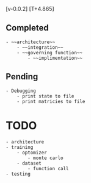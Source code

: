 [v-0.0.2]
[T+4.865]

## Completed
    - ~~architecture~~
        - ~~integration~~
        - ~~governing function~~
            - ~~implimentation~~

## Pending
    - Debugging
        - print state to file
        - print matricies to file

# TODO
    - architecture
    - training
        - optomizer
            - monte carlo
        - dataset
            - function call
    - testing
